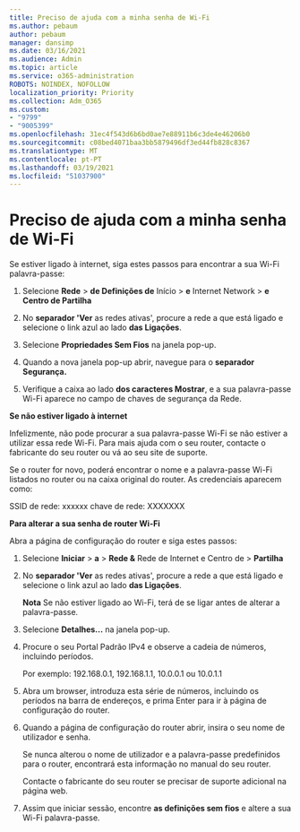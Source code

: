 ```yaml
---
title: Preciso de ajuda com a minha senha de Wi-Fi
ms.author: pebaum
author: pebaum
manager: dansimp
ms.date: 03/16/2021
ms.audience: Admin
ms.topic: article
ms.service: o365-administration
ROBOTS: NOINDEX, NOFOLLOW
localization_priority: Priority
ms.collection: Adm_O365
ms.custom:
- "9799"
- "9005399"
ms.openlocfilehash: 31ec4f543d6b6bd0ae7e88911b6c3de4e46206b0
ms.sourcegitcommit: c08bed4071baa3bb5879496df3ed44fb828c8367
ms.translationtype: MT
ms.contentlocale: pt-PT
ms.lasthandoff: 03/19/2021
ms.locfileid: "51037900"
---
```

# <a name="need-help-with-my-wi-fi-password"></a>Preciso de ajuda com a minha senha de Wi-Fi

Se estiver ligado à internet, siga estes passos para encontrar a sua Wi-Fi palavra-passe:

1. Selecione **Rede**  >  **de Definições de** Início  >  **e** Internet Network  >  **e Centro de Partilha**

1. No **separador 'Ver** as redes ativas', procure a rede a que está ligado e selecione o link azul ao lado **das Ligações**.

1. Selecione **Propriedades Sem Fios** na janela pop-up.

1. Quando a nova janela pop-up abrir, navegue para o **separador Segurança.**

1. Verifique a caixa ao lado **dos caracteres Mostrar**, e a sua palavra-passe Wi-Fi aparece no campo de chaves de segurança da Rede.

**Se não estiver ligado à internet**

Infelizmente, não pode procurar a sua palavra-passe Wi-Fi se não estiver a utilizar essa rede Wi-Fi. Para mais ajuda com o seu router, contacte o fabricante do seu router ou vá ao seu site de suporte.

Se o router for novo, poderá encontrar o nome e a palavra-passe Wi-Fi listados no router ou na caixa original do router. As credenciais aparecem como:

SSID de rede: xxxxxx chave de rede: XXXXXXX

**Para alterar a sua senha de router Wi-Fi**

Abra a página de configuração do router e siga estes passos:

1. Selecione **Iniciar**  >  **a**  >  **Rede &** Rede de Internet e Centro de  >  **Partilha**

1. No **separador 'Ver** as redes ativas', procure a rede a que está ligado e selecione o link azul ao lado **das Ligações**.

    **Nota** Se não estiver ligado ao Wi-Fi, terá de se ligar antes de alterar a palavra-passe.

1. Selecione **Detalhes...** na janela pop-up.

1. Procure o seu Portal Padrão IPv4 e observe a cadeia de números, incluindo períodos.

    Por exemplo: 192.168.0.1, 192.168.1.1, 10.0.0.1 ou 10.0.1.1

1. Abra um browser, introduza esta série de números, incluindo os períodos na barra de endereços, e prima Enter para ir à página de configuração do router.

1. Quando a página de configuração do router abrir, insira o seu nome de utilizador e senha.

    Se nunca alterou o nome de utilizador e a palavra-passe predefinidos para o router, encontrará esta informação no manual do seu router.

    Contacte o fabricante do seu router se precisar de suporte adicional na página web.

1. Assim que iniciar sessão, encontre **as definições sem fios** e altere a sua Wi-Fi palavra-passe.